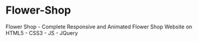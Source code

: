 # Flower-Shop
Flower Shop - Complete Responsive and Animated Flower Shop Website on HTML5 - CSS3 - JS - JQuery
